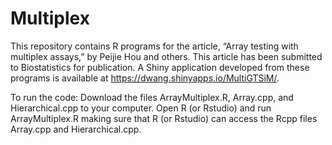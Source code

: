 # Multiplex
This repository contains R programs for the article, “Array testing with multiplex assays,” by Peijie Hou and others. This article has been submitted to Biostatistics for publication. A Shiny application developed from these programs is available at https://dwang.shinyapps.io/MultiGTSiM/.

To run the code: Download the files ArrayMultiplex.R, Array.cpp, and Hierarchical.cpp to your computer. 
Open R (or Rstudio) and run ArrayMultiplex.R 
making sure that R (or Rstudio) can access the Rcpp files Array.cpp and Hierarchical.cpp.
